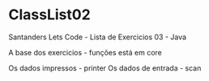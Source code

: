 # ClassList02
Santanders Lets Code - Lista de Exercicios 03 - Java

A base dos exercicios - funções está em core

Os dados impressos - printer
Os dados de entrada - scan
